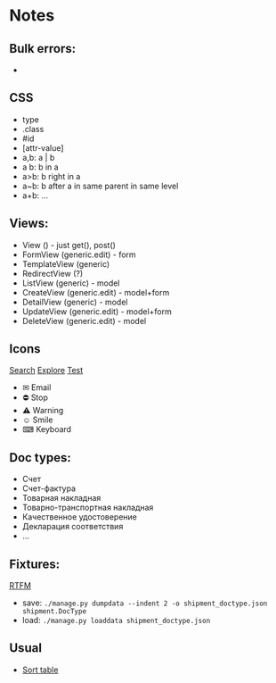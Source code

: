 # Notes

## Bulk errors:
- 

## CSS
- type
- .class
- #id
- [attr-value]
- a,b: a | b
- a b: b in a
- a>b: b right in a
- a~b: b after a in same parent in same level
- a+b: ...

## Views:
- View () - just get(), post()
- FormView (generic.edit) - form
- TemplateView (generic)
- RedirectView (?)
- ListView (generic) - model
- CreateView (generic.edit) - model+form
- DetailView (generic) - model
- UpdateView (generic.edit) - model+form
- DeleteView (generic.edit) - model

## Icons
[Search](https://www.amp-what.com/unicode/search/home)
[Explore](https://www.toptal.com/designers/htmlarrows/)
[Test](https://mothereff.in/html-entities)
- &#9993; Email
- &#9940; Stop
- &#9888; Warning
- &#9786; Smile
- &#9000; Keyboard

## Doc types:
- Счет
- Счет-фактура
- Товарная накладная
- Товарно-транспортная накладная
- Качественное удостоверение
- Декларация соответствия
- &hellip;

## Fixtures:
[RTFM](https://docs.djangoproject.com/en/3.0/howto/initial-data/)
- save: ```./manage.py dumpdata --indent 2 -o shipment_doctype.json shipment.DocType```
- load: ```./manage.py loaddata shipment_doctype.json```

## Usual
- [Sort table](https://www.kryogenix.org/code/browser/sorttable/)
